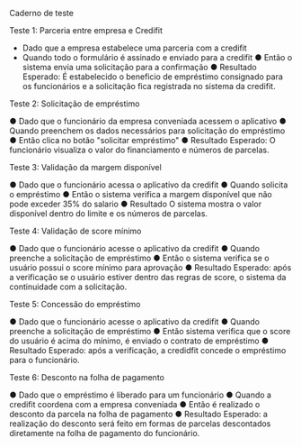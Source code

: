 Caderno de teste

Teste 1: Parceria entre empresa e Credifit

- Dado que a empresa estabelece uma parceria com a credifit
- Quando todo o formulário é assinado e enviado para a credifit
● Então o sistema envia uma solicitação para a confirmação 
● Resultado Esperado: É estabelecido o beneficio de empréstimo consignado para os funcionários e a solicitação fica registrada no sistema da credifit.

Teste 2: Solicitação de empréstimo

● Dado que o funcionário da empresa conveniada acessem o aplicativo
● Quando preenchem os dados necessários para solicitação do empréstimo 
● Então clica no botão "solicitar empréstimo"
● Resultado Esperado: O funcionário visualiza o valor do financiamento e números de parcelas. 

Teste 3: Validação da margem disponível 

● Dado que o funcionário acessa o aplicativo da credifit
● Quando solicita o empréstimo 
● Então o sistema verifica a margem disponível que não pode exceder 35% do salario 
● Resultado O sistema mostra o valor disponível dentro do limite e os números de parcelas. 

Teste 4: Validação de score mínimo 

● Dado que o funcionário acesse o aplicativo da credifit
● Quando preenche a solicitação de empréstimo 
● Então o sistema verifica se o usuário possui o score mínimo para aprovação
● Resultado Esperado: após a verificação se o usuário estiver dentro das regras de score, o sistema da continuidade com a solicitação.


Teste 5: Concessão do empréstimo 

● Dado que o funcionário acesse o aplicativo da credifit 
● Quando preenche a solicitação de empréstimo
● Então  sistema verifica que o score do usuário é acima do mínimo, é enviado o contrato de empréstimo 
● Resultado Esperado: após a verificação, a credidfit concede o empréstimo para o funcionário.

Teste 6: Desconto na folha de pagamento

● Dado que o empréstimo é liberado para um funcionário 
● Quando a credifit coordena com a empresa conveniada
● Então é realizado o desconto da parcela na folha de pagamento 
● Resultado Esperado: a realização do desconto será feito em formas de parcelas descontados diretamente na folha de pagamento do funcionário.
